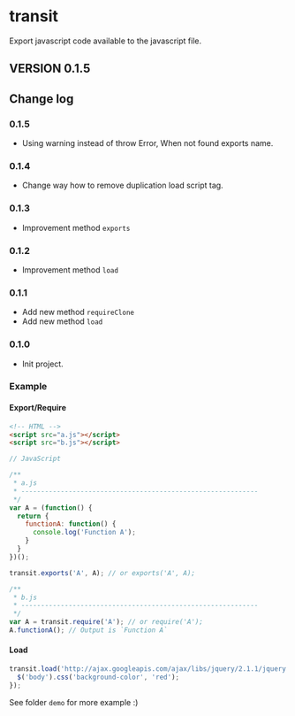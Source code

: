 transit
=======

Export javascript code available to the javascript file.


## VERSION 0.1.5


## Change log


### 0.1.5
- Using warning instead of throw Error, When not found exports name.


### 0.1.4
- Change way how to remove duplication load script tag.


### 0.1.3
- Improvement method `exports`


### 0.1.2
- Improvement method `load`


### 0.1.1
- Add new method `requireClone`
- Add new method `load`


### 0.1.0

- Init project.


### Example

#### Export/Require

```html
<!-- HTML -->
<script src="a.js"></script>
<script src="b.js"></script>
```

```javascript
// JavaScript

/**
 * a.js
 * ------------------------------------------------------------
 */
var A = (function() {
  return {
    functionA: function() {
      console.log('Function A');
    }
  }
})();

transit.exports('A', A); // or exports('A', A);

/**
 * b.js
 * ------------------------------------------------------------
 */
var A = transit.require('A'); // or require('A');
A.functionA(); // Output is `Function A`
```

#### Load
```javascript
transit.load('http://ajax.googleapis.com/ajax/libs/jquery/2.1.1/jquery.min.js', function() {
  $('body').css('background-color', 'red');
});
```

See folder `demo` for more example :)
